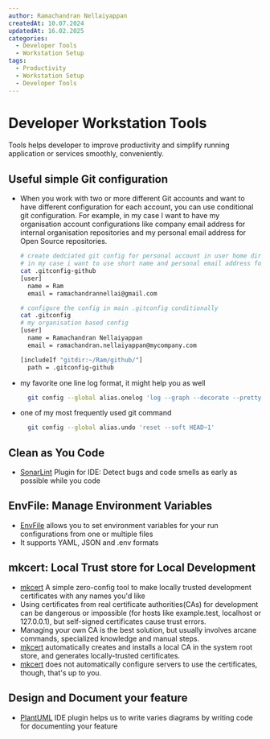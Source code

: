 ```yaml
---
author: Ramachandran Nellaiyappan
createdAt: 10.07.2024
updatedAt: 16.02.2025
categories:
  - Developer Tools
  - Workstation Setup
tags:
  - Productivity
  - Workstation Setup
  - Developer Tools
---
```


# Developer Workstation Tools

Tools helps developer to improve productivity and simplify running application or services smoothly, conveniently.

## Useful simple Git configuration

- When you work with two or more different Git accounts and want to have different configuration for each account, you
  can use conditional git configuration. For example, in my case I want to have my organisation account configurations
  like company email address for internal organisation repositories and my personal email address for Open Source
  repositories.

    ``` bash
    # create dedciated git config for personal account in user home directory and define config.
    # in my case i want to use short name and personal email address for open source projects
    cat .gitconfig-github 
    [user]
      name = Ram
      email = ramachandrannellai@gmail.com
  
    # configure the config in main .gitconfig conditionally
    cat .gitconfig
    # my organisation based config
    [user]
      name = Ramachandran Nellaiyappan
      email = ramachandran.nellaiyappan@mycompany.com
    
    [includeIf "gitdir:~/Ram/github/"]
      path = .gitconfig-github
    
    ```

- my favorite one line log format, it might help you as well

  ```bash
    git config --global alias.onelog 'log --graph --decorate --pretty="%C(white) Hash: %h %C(red)Date: %ad %C(yellow) %C(blue) Author: %an %C(green)Message: %s " --date=human'
  ```

- one of my most frequently used git command

  ```bash
    git config --global alias.undo 'reset --soft HEAD~1'
  ```

## Clean as You Code

- [SonarLint](https://www.sonarsource.com/products/sonarlint/) Plugin for IDE: Detect bugs and code smells as early as
  possible while you code

## EnvFile: Manage Environment Variables

- [EnvFile](https://plugins.jetbrains.com/plugin/7861-envfile) allows you to set environment variables for your run
  configurations from one or multiple files
- It supports YAML, JSON and .env formats

## mkcert: Local Trust store for Local Development

- [mkcert](https://github.com/FiloSottile/mkcert) A simple zero-config tool to make locally trusted development
  certificates with any names you'd like
- Using certificates from real certificate authorities(CAs) for development can be dangerous or impossible (for hosts
  like example.test, localhost or 127.0.0.1), but self-signed certificates cause trust errors.
- Managing your own CA is the best solution, but usually involves arcane commands, specialized knowledge and manual
  steps.
- [mkcert](https://github.com/FiloSottile/mkcert) automatically creates and installs a local CA in the system root
  store, and generates locally-trusted certificates.
- [mkcert](https://github.com/FiloSottile/mkcert) does not automatically configure servers to use the
  certificates, though, that's up to you.

## Design and Document your feature

- [PlantUML](https://plantuml.com/) IDE plugin helps us to write varies diagrams by writing code for documenting your
  feature

